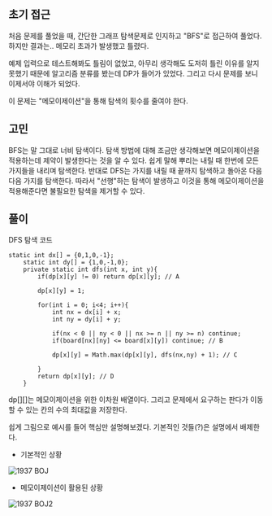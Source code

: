 ## 초기 접근

처음 문제를 풀었을 때, 간단한 그래프 탐색문제로 인지하고 "BFS"로 접근하여 풀었다. 
하지만 결과는.. 메모리 초과가 발생했고 틀렸다.

예제 입력으로 테스트해봐도 틀림이 없었고, 아무리 생각해도 도저히 틀린 이유를 알지 못했기 때문에
알고리즘 분류를 봤는데 DP가 들어가 있었다. 그리고 다시 문제를 보니 이제서야 이해가 되었다.

이 문제는 "메모이제이션"을 통해 탐색의 횟수를 줄여야 한다.

## 고민

BFS는 말 그대로 너비 탐색이다. 탐색 방법에 대해 조금만 생각해보면 
메모이제이션을 적용하는데 제약이 발생한다는 것을 알 수 있다.
쉽게 말해 뿌리는 내릴 때 한번에 모든 가지들을 내리며 탐색한다.
반대로 DFS는 가지를 내릴 때 끝까지 탐색하고 돌아온 다음 다음 가지를 탐색한다.
따라서 "선행"하는 탐색이 발생하고 이것을 통해 메모이제이션을 적용해준다면 불필요한
탐색을 제거할 수 있다. 

## 풀이

DFS 탐색 코드
```
static int dx[] = {0,1,0,-1};
    static int dy[] = {1,0,-1,0};
    private static int dfs(int x, int y){
        if(dp[x][y] != 0) return dp[x][y]; // A

        dp[x][y] = 1;

        for(int i = 0; i<4; i++){
            int nx = dx[i] + x;
            int ny = dy[i] + y;

            if(nx < 0 || ny < 0 || nx >= n || ny >= n) continue;
            if(board[nx][ny] <= board[x][y]) continue; // B

            dp[x][y] = Math.max(dp[x][y], dfs(nx,ny) + 1); // C

        }
        return dp[x][y]; // D
    }
```
dp[][]는 메모이제이션을 위한 이차원 배열이다. 그리고 문제에서 요구하는
판다가 이동할 수 있는 칸의 수의 최대값을 저장한다. 

쉽게 그림으로 예시를 들어 핵심만 설명해보겠다. 기본적인 것들(?)은 설명에서 배제한다.

* 기본적인 상황

![1937 BOJ](https://user-images.githubusercontent.com/53935439/153751172-4ee347c3-8a0d-4a74-a0e7-3866291df2eb.PNG)


* 메모이제이션이 활용된 상황

![1937 BOJ2](https://user-images.githubusercontent.com/53935439/153751329-7d9917f8-3d10-469e-a7be-b4b652005874.PNG)


